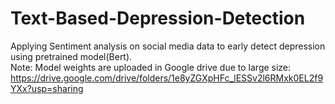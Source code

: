 # Text-Based-Depression-Detection
 Applying Sentiment analysis on social media data to early detect depression using pretrained model(Bert). <br>
 Note: Model weights are uploaded in Google drive due to large size: https://drive.google.com/drive/folders/1e8yZGXpHFc_lESSv2l6RMxk0EL2f9YXx?usp=sharing
